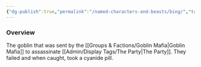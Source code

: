 ```yaml
---
{"dg-publish":true,"permalink":"/named-characters-and-beasts/bing/","tags":["NPC"],"noteIcon":"","created":"2024-06-02T21:40:11.776+01:00","updated":"2024-12-31T19:57:41.081+00:00"}
---
```



### Overview
The goblin that was sent by the [[Groups & Factions/Goblin Mafia\|Goblin Mafia]] to assassinate [[Admin/Display Tags/The Party\|The Party]]. They failed and when caught, took a cyanide pill. 